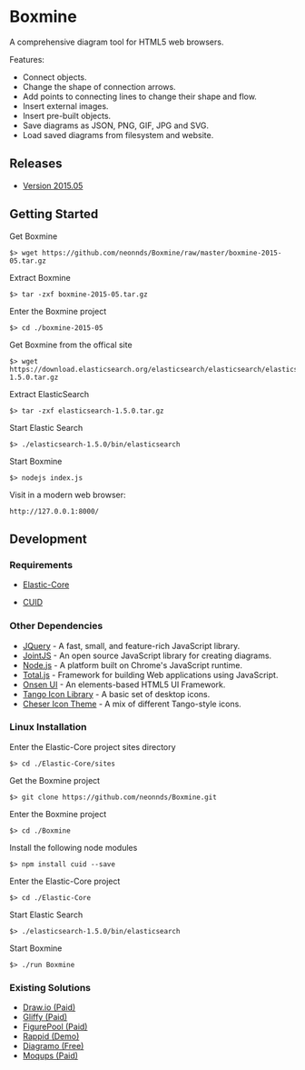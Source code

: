 Boxmine
=======

A comprehensive diagram tool for HTML5 web browsers. 

Features:
<ul>
  <li>Connect objects.</li>
  <li>Change the shape of connection arrows.</li>
  <li>Add points to connecting lines to change their shape and flow.</li>
  <li>Insert external images.</li>
  <li>Insert pre-built objects.</li>
  <li>Save diagrams as JSON, PNG, GIF, JPG and SVG.</li>
  <li>Load saved diagrams from filesystem and website.</li>
</ul>

## Releases

* [Version 2015.05](https://github.com/neonnds/Boxmine/raw/master/boxmine-2015-05.tar.gz)

## Getting Started

Get Boxmine

    $> wget https://github.com/neonnds/Boxmine/raw/master/boxmine-2015-05.tar.gz
    
Extract Boxmine

    $> tar -zxf boxmine-2015-05.tar.gz
    
Enter the Boxmine project

    $> cd ./boxmine-2015-05

Get Boxmine from the offical site

    $> wget https://download.elasticsearch.org/elasticsearch/elasticsearch/elasticsearch-1.5.0.tar.gz
    
Extract ElasticSearch

    $> tar -zxf elasticsearch-1.5.0.tar.gz
    
Start Elastic Search

    $> ./elasticsearch-1.5.0/bin/elasticsearch

Start Boxmine

    $> nodejs index.js
    
Visit in a modern web browser:

    http://127.0.0.1:8000/


## Development

### Requirements

* [Elastic-Core](https://github.com/neonnds/Elastic-Core)

* [CUID](https://github.com/ericelliott/cuid)

### Other Dependencies
* [JQuery](http://jquery.com/) - A fast, small, and feature-rich JavaScript library.
* [JointJS](http://www.jointjs.com/) - An open source JavaScript library for creating diagrams.
* [Node.js](http://nodejs.org/) - A platform built on Chrome's JavaScript runtime.
* [Total.js](http://www.totaljs.com/) - Framework for building Web applications using JavaScript.
* [Onsen UI](http://components.onsenui.io/) - An elements-based HTML5 UI Framework.
* [Tango Icon Library](http://tango.freedesktop.org/Tango_Icon_Library) - A basic set of desktop icons.
* [Cheser Icon Theme](http://gnome-look.org/content/show.php/Cheser+Icons?content=113386) - A mix of different Tango-style icons.

### Linux Installation

Enter the Elastic-Core project sites directory

    $> cd ./Elastic-Core/sites

Get the Boxmine project

    $> git clone https://github.com/neonnds/Boxmine.git

Enter the Boxmine project

    $> cd ./Boxmine

Install the following node modules

    $> npm install cuid --save

Enter the Elastic-Core project

    $> cd ./Elastic-Core

Start Elastic Search

    $> ./elasticsearch-1.5.0/bin/elasticsearch

Start Boxmine

    $> ./run Boxmine

### Existing Solutions
<ul>
  <li><a href="https://www.draw.io/">Draw.io (Paid)</a></li>
  <li><a href="https://www.gliffy.com">Gliffy (Paid)</a></li>
  <li><a href="http://figurepool.com/">FigurePool (Paid)</a></li>
  <li><a href="http://www.jointjs.com/rappid/">Rappid (Demo)</a></li>
  <li><a href="https://github.com/alexgheorghiu/diagramo">Diagramo (Free)</a></li>
  <li><a href="https://moqups.com/">Moqups (Paid)</a></li>
</ul>
